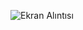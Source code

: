 ![Ekran Alıntısı](https://user-images.githubusercontent.com/89880316/143066761-0fe47c5a-5bd8-4e8a-8d6d-95996a91ba31.JPG)
